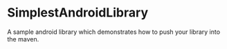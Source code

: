 # SimplestAndroidLibrary
A sample android library which demonstrates how to push your library into the maven.
